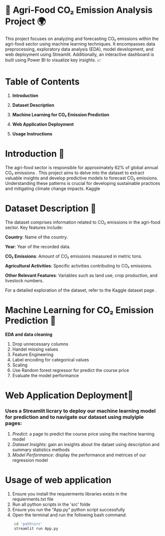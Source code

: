 # 🌾 Agri-Food CO₂ Emission Analysis Project 🌍

This project focuses on analyzing and forecasting CO₂ emissions within the agri-food sector using machine learning techniques. It encompasses data preprocessing, exploratory data analysis (EDA), model development, and web deployment using Streamlit. Additionally, an interactive dashboard is built using Power BI to visualize key insights. 📈

# Table of Contents

 1.   **Introduction**

 2.   **Dataset Description**

 3.  **Machine Learning for CO₂ Emission Prediction**

 4.   **Web Application Deployment**

 5.   **Usage Instructions**

# Introduction 🌱

The agri-food sector is responsible for approximately 62% of global annual CO₂ emissions . This project aims to delve into the dataset to extract valuable insights and develop predictive models to forecast CO₂ emissions. Understanding these patterns is crucial for developing sustainable practices and mitigating climate change impacts.​
Kaggle

# Dataset Description 📄

The dataset comprises information related to CO₂ emissions in the agri-food sector. Key features include:​

**Country**: Name of the country.​

**Year**: Year of the recorded data.​

**CO₂ Emissions**: Amount of CO₂ emissions measured in metric tons.​

**Agricultural Activities**: Specific activities contributing to CO₂ emissions.​

**Other Relevant Features**: Variables such as land use, crop production, and livestock numbers.​

For a detailed exploration of the dataset, refer to the Kaggle dataset page .​

# Machine Learning for CO₂ Emission Prediction 🤖

**EDA and data cleaning**
1. Drop unnecessary columns
2. Handel missing values
3. Feature Engineering
4. Label encoding for categorical values
5. Scaling
6. Use Random forest regressor for predict the course price
7. Evaluate the model performance​


# Web Application Deployment🚀
### Uses a Streamlit licrary to deploy our machine learning model for prediction and to navigate our dataset using mulyiple pages:
1. *Predict*: a page to predict the course price using the machine learning model 
2. *Dataset Insights*: gain an insights about the dataet using description and summary statistics methods 
3. *Model Performance*: display the performance and metrices of our regression model

# Usage of web application
1. Ensure you install the requierments libraries exists in the requierments.txt file 
2. Run all python scripts in the 'src' folde
3. Ensure you run the "App.py" python script successfully
4. Open the terminal and run the following bash command:
``` Bash
    cd 'path\src'
    streamlit run App.py
```
